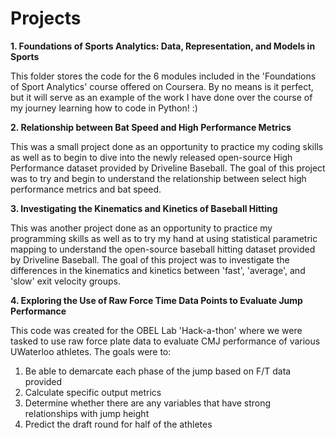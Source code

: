 # Projects

**1. Foundations of Sports Analytics: Data, Representation, and Models in Sports**

This folder stores the code for the 6 modules included in the 'Foundations of Sport Analytics' course offered on Coursera.
By no means is it perfect, but it will serve as an example of the work I have done over the course of my journey learning how 
to code in Python! :)

**2. Relationship between Bat Speed and High Performance Metrics**

This was a small project done as an opportunity to practice my coding skills as well as to begin to dive into the newly released open-source High Performance dataset provided by Driveline Baseball. The goal of this project was to try and begin to understand the relationship between select high performance metrics and bat speed.

**3. Investigating the Kinematics and Kinetics of Baseball Hitting**

This was another project done as an opportunity to practice my programming skills as well as to try my hand at using statistical parametric mapping to understand the open-source baseball hitting dataset provided by Driveline Baseball. The goal of this project was to investigate the differences in the kinematics and kinetics between 'fast', 'average', and 'slow' exit velocity groups. 

**4. Exploring the Use of Raw Force Time Data Points to Evaluate Jump Performance**

This code was created for the OBEL Lab 'Hack-a-thon' where we were tasked to use raw force plate data to evaluate CMJ performance of various UWaterloo athletes. The goals were to:
1) Be able to demarcate each phase of the jump based on F/T data provided
2) Calculate specific output metrics
3) Determine whether there are any variables that have strong relationships with jump height
4) Predict the draft round for half of the athletes

